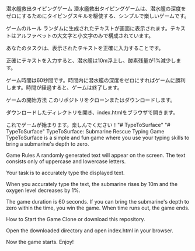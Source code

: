潜水艦救出タイピングゲーム
潜水艦救出タイピングゲームは、潜水艦の深度をゼロにするためにタイピングスキルを駆使する、シンプルで楽しいゲームです。

ゲームのルール
ランダムに生成されたテキストが画面に表示されます。テキストはアルファベットの大文字と小文字のみで構成されています。

あなたのタスクは、表示されたテキストを正確に入力することです。

正確にテキストを入力すると、潜水艦は10m浮上し、酸素残量が1%減少します。

ゲーム時間は60秒間です。時間内に潜水艦の深度をゼロにすればゲームに勝利します。時間が経過すると、ゲームは終了します。

ゲームの開始方法
このリポジトリをクローンまたはダウンロードします。

ダウンロードしたディレクトリを開き、index.htmlをブラウザで開きます。

これでゲームが始まります。楽しんでください！"# TypeToSurface" 
"# TypeToSurface" 
TypeToSurface: Submarine Rescue Typing Game
TypeToSurface is a simple and fun game where you use your typing skills to bring a submarine's depth to zero.

Game Rules
A randomly generated text will appear on the screen. The text consists only of uppercase and lowercase letters.

Your task is to accurately type the displayed text.

When you accurately type the text, the submarine rises by 10m and the oxygen level decreases by 1%.

The game duration is 60 seconds. If you can bring the submarine's depth to zero within the time, you win the game. When time runs out, the game ends.

How to Start the Game
Clone or download this repository.

Open the downloaded directory and open index.html in your browser.

Now the game starts. Enjoy!

